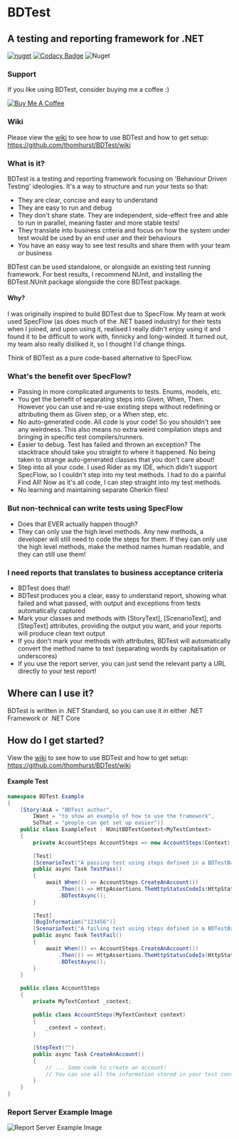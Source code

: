 # BDTest
## A testing and reporting framework for .NET

[![nuget](https://img.shields.io/nuget/v/BDTest.svg)](https://www.nuget.org/packages/BDTest/)
[![Codacy Badge](https://api.codacy.com/project/badge/Grade/976b0c6b323b43ef94334f503af9b737)](https://www.codacy.com/app/thomhurst/BDTest?utm_source=github.com&amp;utm_medium=referral&amp;utm_content=thomhurst/BDTest&amp;utm_campaign=Badge_Grade)
![Nuget](https://img.shields.io/nuget/dt/BDTest)

### Support

If you like using BDTest, consider buying me a coffee :)

<a href="https://www.buymeacoffee.com/tomhurst" target="_blank"><img src="https://www.buymeacoffee.com/assets/img/custom_images/orange_img.png" alt="Buy Me A Coffee" style="height: auto !important;width: auto !important;" ></a>

### Wiki

Please view the [wiki](https://github.com/thomhurst/BDTest/wiki) to see how to use BDTest and how to get setup: https://github.com/thomhurst/BDTest/wiki

### What is it?
BDTest is a testing and reporting framework focusing on 'Behaviour Driven Testing' ideologies. 
It's a way to structure and run your tests so that:
- They are clear, concise and easy to understand
- They are easy to run and debug
- They don't share state. They are independent, side-effect free and able to run in parallel, meaning faster and more stable tests!
- They translate into business criteria and focus on how the system under test would be used by an end user and their behaviours
- You have an easy way to see test results and share them with your team or business

BDTest can be used standalone, or alongside an existing test running framework. For best results, I recommend NUnit, and installing the BDTest.NUnit package alongside the core BDTest package.

#### Why?
I was originally inspired to build BDTest due to SpecFlow.
My team at work used SpecFlow (as does much of the .NET based industry) for their tests when I joined, and upon using it, realised I really didn't enjoy using it and found it to be difficult to work with, finnicky and long-winded.
It turned out, my team also really disliked it, so I thought I'd change things.

Think of BDTest as a pure code-based alternative to SpecFlow.

### What's the benefit over SpecFlow?
- Passing in more complicated arguments to tests. Enums, models, etc.
- You get the benefit of separating steps into Given, When, Then. However you can use and re-use existing steps without redefining or attributing them as Given step, or a When step, etc.
- No auto-generated code. All code is your code! So you shouldn't see any weirdness. This also means no extra weird compilation steps and bringing in specific test compilers/runners.
- Easier to debug. Test has failed and thrown an exception? The stacktrace should take you straight to where it happened. No being taken to strange auto-generated classes that you don't care about!
- Step into all your code. I used Rider as my IDE, which didn't support SpecFlow, so I couldn't step into my test methods. I had to do a painful Find All! Now as it's all code, I can step straight into my test methods.
- No learning and maintaining separate Gherkin files!

### But non-technical can write tests using SpecFlow
- Does that EVER actually happen though?
- They can only use the high level methods. Any new methods, a developer will still need to code the steps for them. If they can only use the high level methods, make the method names human readable, and they can still use them!

### I need reports that translates to business acceptance criteria
- BDTest does that!
- BDTest produces you a clear, easy to understand report, showing what failed and what passed, with output and exceptions from tests automatically captured
- Mark your classes and methods with [StoryText], [ScenarioText], and [StepText] attributes, providing the output you want, and your reports will produce clean text output
- If you don't mark your methods with attributes, BDTest will automatically convert the method name to text (separating words by capitalisation or underscores)
- If you use the report server, you can just send the relevant party a URL directly to your test report!

## Where can I use it?
BDTest is written in .NET Standard, so you can use it in either .NET Framework or .NET Core

## How do I get started?

View the [wiki](https://github.com/thomhurst/BDTest/wiki) to see how to use BDTest and how to get setup: https://github.com/thomhurst/BDTest/wiki
#### Example Test

```csharp
namespace BDTest.Example
{
    [Story(AsA = "BDTest author",
        IWant = "to show an example of how to use the framework",
        SoThat = "people can get set up easier")]
    public class ExampleTest : NUnitBDTestContext<MyTestContext>
    {
        private AccountSteps AccountSteps => new AccountSteps(Context);
        
        [Test]
        [ScenarioText("A passing test using steps defined in a BDTestBase, with StoryText, ScenarioText and StepTexts")]
        public async Task TestPass()
        {
            await When(() => AccountSteps.CreateAnAccount())
                .Then(() => HttpAssertions.TheHttpStatusCodeIs(HttpStatusCode.NotFound))
                .BDTestAsync();
        }
        
        [Test]
        [BugInformation("123456")]
        [ScenarioText("A failing test using steps defined in a BDTestBase, with StoryText, ScenarioText and StepTexts")]
        public async Task TestFail()
        {
            await When(() => AccountSteps.CreateAnAccount())
                .Then(() => HttpAssertions.TheHttpStatusCodeIs(HttpStatusCode.OK))
                .BDTestAsync();
        }
    }
    
    public class AccountSteps
    {
        private MyTextContext _context;
        
        public class AccountSteps(MyTextContext context)
        {
            _context = context;
        }
        
        [StepText("")
        public async Task CreateAnAccount()
        {
            // ... Some code to create an account!
            // You can use all the information stored in your test context object that was passed into the constructor!
        }
    }
}
```

### Report Server Example Image
![Report Server Example Image](https://github.com/thomhurst/BDTest/blob/master/Images/Test%20Luns%20List.png?raw=true)

